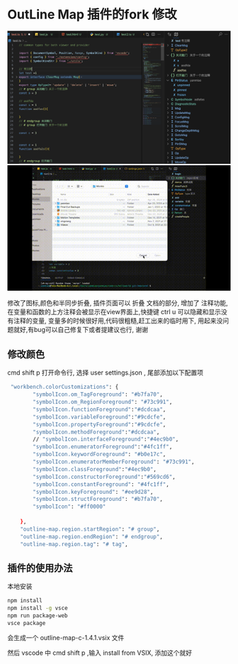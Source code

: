 # OutLine Map 插件的fork 修改

![overview](screenshots/show.png)
![overview](screenshots/output.gif)

修改了图标,颜色和半同步折叠, 插件页面可以 折叠 文档的部分, 增加了 注释功能, 在变量和函数的上方注释会被显示在view界面上,快捷键 ctrl u 可以隐藏和显示没有注释的变量, 变量多的时候很好用,代码很粗糙,赶工出来的临时用下, 用起来没问题就好,有bug可以自己修复下或者提建议也行, 谢谢

## 修改颜色

cmd shift p 打开命令行, 选择 user settings.json , 尾部添加以下配置项

```bash
 "workbench.colorCustomizations": {
        "symbolIcon.om_TagForeground": "#b7fa70",
        "symbolIcon.om_RegionForeground": "#73c991",
        "symbolIcon.functionForeground":"#dcdcaa",
        "symbolIcon.variableForeground":"#9cdcfe",
        "symbolIcon.propertyForeground":"#9cdcfe",
        "symbolIcon.methodForeground":"#dcdcaa",
        // "symbolIcon.interfaceForeground":"#4ec9b0",
        "symbolIcon.enumeratorForeground":"#4fc1ff",
        "symbolIcon.keywordForeground": "#b0e17c",
        "symbolIcon.enumeratorMemberForeground": "#73c991",
        "symbolIcon.classForeground":"#4ec9b0",
        "symbolIcon.constructorForeground":"#569cd6",
        "symbolIcon.constantForeground": "#4fc1ff",
        "symbolIcon.keyForeground": "#ee9d28",
        "symbolIcon.structForeground": "#b7fa70", 
        "symbolIcon": "#ff0000"

    },
    "outline-map.region.startRegion": "# group",
    "outline-map.region.endRegion": "# endgroup",
    "outline-map.region.tag": "# tag",
```

## 插件的使用办法

本地安装

```bash
npm install
npm install -g vsce
npm run package-web
vsce package
```

会生成一个 outline-map-c-1.4.1.vsix 文件

然后 vscode 中 cmd shift p  ,输入  install from VSIX, 添加这个就好
